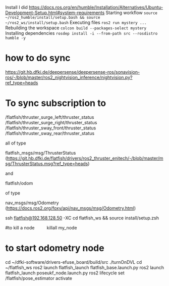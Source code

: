 Install I did
https://docs.ros.org/en/humble/Installation/Alternatives/Ubuntu-Development-Setup.html#system-requirements
Starting workflow
```source ~/ros2_humble/install/setup.bash && source ~/ros2_ws/install/setup.bash```
Executing files
```ros2 run mystery ...```
Rebuilding the workspace
```colcon build --packages-select mystery```
Installing dependencies
```rosdep install -i --from-path src --rosdistro humble -y```

# how to do sync
https://git.hb.dfki.de/deepersense/deepersense-ros/sonavision-ros/-/blob/master/ros2_nightvision_inference/nightvision.py?ref_type=heads

# To sync subscription to
/flatfish/thruster_surge_left/thruster_status
/flatfish/thruster_surge_right/thruster_status
/flatfish/thruster_sway_front/thruster_status
/flatfish/thruster_sway_rear/thruster_status

all of type

flatfish_msgs/msg/ThrusterStatus (https://git.hb.dfki.de/flatfish/drivers/ros2_thruster_enitech/-/blob/master/msg/ThrusterStatus.msg?ref_type=heads)

and

flatfish/odom

of type

nav_msgs/msg/Odometry (https://docs.ros2.org/foxy/api/nav_msgs/msg/Odometry.html)

ssh flatfish@192.168.128.50 -XC
cd flatfish_ws && source install/setup.zsh

#to kill a node
      killall my_node

# to start odometry node
cd ~/dfki-software/drivers-efuse_board/build/src 
./turnOnDVL
cd ~/flatfish_ws
ros2 launch flatfish_launch flatfish_base.launch.py
ros2 launch flatfish_launch poseukf_node.launch.py
ros2 lifecycle set /flatfish/pose_estimator activate


